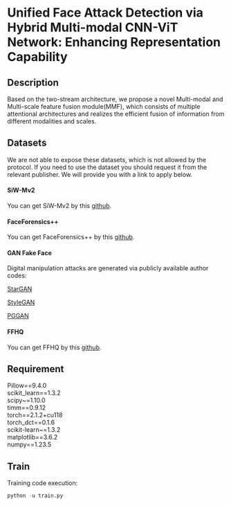 # Unified Face Attack Detection via Hybrid Multi-modal CNN-ViT Network: Enhancing Representation Capability

## Description

Based on the two-stream architecture, we propose a novel Multi-modal and Multi-scale feature fusion module(MMF), which consists of multiple attentional architectures and realizes the efficient fusion of information from different modalities and scales. 

## Datasets
We are not able to expose these datasets, which is not allowed by the protocol. If you need to use the dataset you should request it from the relevant publisher. We will provide you with a link to apply below.
#### SiW-Mv2
You can get SiW-Mv2 by this [github](https://github.com/CHELSEA234/Multi-domain-learning-FAS).
#### FaceForensics++
You can get FaceForensics++ by this [github](https://github.com/ondyari/FaceForensics).
#### GAN Fake Face
Digital manipulation attacks are generated via publicly available author codes:

[StarGAN](https://github.com/yunjey/stargan)

[StyleGAN](https://github.com/NVlabs/stylegan2)

[PGGAN](https://github.com/tkarras/progressive_growing_of_gans)
#### FFHQ
You can get FFHQ by this [github](https://github.com/NVlabs/ffhq-dataset).

## Requirement
Pillow==9.4.0 \
scikit_learn==1.3.2 \
scipy~=1.10.0 \
timm==0.9.12 \
torch==2.1.2+cu118 \
torch_dct==0.1.6 \
scikit-learn~=1.3.2 \
matplotlib==3.6.2 \
numpy==1.23.5
## Train
Training code execution:
```python
python -u train.py
```

